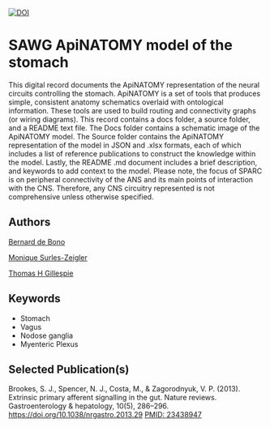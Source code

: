 [![DOI](https://zenodo.org/badge/DOI/10.5281/zenodo.5519557.svg)](https://doi.org/10.5281/zenodo.5519557) 

# SAWG ApiNATOMY model of the stomach

This digital record documents the ApiNATOMY representation of the neural circuits controlling the stomach. ApiNATOMY is a set of tools that produces simple, consistent anatomy schematics overlaid with ontological information. These tools are used to build routing and connectivity graphs (or wiring diagrams). This record contains a docs folder, a source folder, and a README text file. The Docs folder contains a schematic image of the ApiNATOMY model. The Source folder contains the ApiNATOMY representation of the model in JSON and .xlsx formats, each of which includes a list of reference publications to construct the knowledge within the model.  Lastly, the README .md document includes a brief description, and keywords to add context to the model. Please note, the focus of SPARC is on peripheral connectivity of the ANS and its main points of interaction with the CNS. Therefore, any CNS circuitry represented is not comprehensive unless otherwise specified.

## Authors
[Bernard de Bono](https://orcid.org/0000-0003-0638-5274)

[Monique Surles-Zeigler](https://orcid.org/0000-0002-2308-8813)

[Thomas H Gillespie](https://orcid.org/0000-0002-7509-4801)

## Keywords
* Stomach
* Vagus
* Nodose ganglia
* Myenteric Plexus
 
## Selected Publication(s)
Brookes, S. J., Spencer, N. J., Costa, M., & Zagorodnyuk, V. P. (2013). Extrinsic primary afferent signalling in the gut. Nature reviews. Gastroenterology & hepatology, 10(5), 286–296. https://doi.org/10.1038/nrgastro.2013.29 [PMID: 23438947](https://pubmed.ncbi.nlm.nih.gov/23438947/) 
